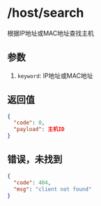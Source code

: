 # /host/search

根据IP地址或MAC地址查找主机

## 参数

1. `keyword`: IP地址或MAC地址

## 返回值

```json
{
  "code": 0,
  "payload": 主机ID
}
```

## 错误，未找到

```json
{
  "code": 404,
  "msg": "client not found"
}
```
